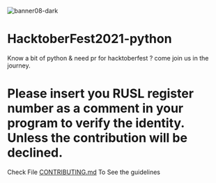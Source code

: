 ![banner08-dark](https://user-images.githubusercontent.com/91767132/135778321-4e586131-a097-4613-ae4f-573b9972e99c.png)

# HacktoberFest2021-python

Know a bit of python & need pr for hacktoberfest ? come join us in the journey.

# Please insert you RUSL register number as a comment in your program to verify the identity. Unless the contribution will be declined.

Check File [CONTRIBUTING.md](https://github.com/Priyasad1997/HacktoberFest2021-python/blob/main/CONTRIBUTING.md) To See the guidelines
